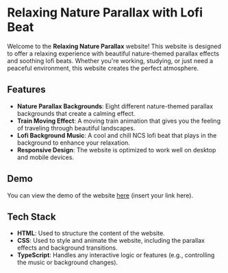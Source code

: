 # Relaxing Nature Parallax with Lofi Beat

Welcome to the **Relaxing Nature Parallax** website! This website is designed to offer a relaxing experience with beautiful nature-themed parallax effects and soothing lofi beats. Whether you're working, studying, or just need a peaceful environment, this website creates the perfect atmosphere.

## Features

- **Nature Parallax Backgrounds**: Eight different nature-themed parallax backgrounds that create a calming effect.
- **Train Moving Effect**: A moving train animation that gives you the feeling of traveling through beautiful landscapes.
- **Lofi Background Music**: A cool and chill NCS lofi beat that plays in the background to enhance your relaxation.
- **Responsive Design**: The website is optimized to work well on desktop and mobile devices.

## Demo

You can view the demo of the website [here](#) (insert your link here).

## Tech Stack

- **HTML**: Used to structure the content of the website.
- **CSS**: Used to style and animate the website, including the parallax effects and background transitions.
- **TypeScript**: Handles any interactive logic or features (e.g., controlling the music or background changes).
